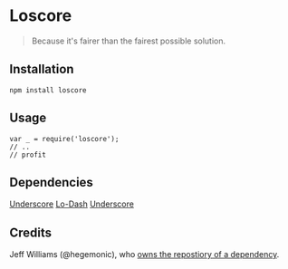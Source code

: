 # Loscore #

> Because it's fairer than the fairest possible solution.

## Installation ##

    npm install loscore

## Usage ##

    var _ = require('loscore');
    // ..
    // profit

## Dependencies ##

[Underscore](http://underscorejs.org/)
[Lo-Dash](http://lodash.com/)
[Underscore](https://github.com/hegemonic/underdash)

## Credits ##

Jeff Williams (@hegemonic), who [owns the repostiory of a dependency](https://github.com/hegemonic).
